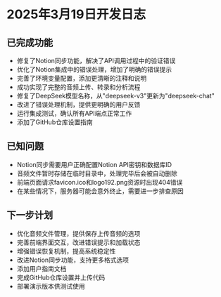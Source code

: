 # 2025年3月19日开发日志

## 已完成功能

- 修复了Notion同步功能，解决了API调用过程中的验证错误
- 优化了Notion集成中的错误处理，增加了明确的错误提示
- 完善了环境变量配置，添加更清晰的注释和说明
- 成功实现了完整的音频上传、转录和分析流程
- 修复了DeepSeek模型名称，从"deepseek-v3"更新为"deepseek-chat"
- 改进了错误处理机制，提供更明确的用户反馈
- 运行集成测试，确认所有API端点正常工作
- 添加了GitHub仓库设置指南

## 已知问题

- Notion同步需要用户正确配置Notion API密钥和数据库ID
- 音频文件暂时存储在临时目录中，处理完毕后会被自动删除
- 前端页面请求favicon.ico和logo192.png资源时出现404错误
- 在某些情况下，服务器可能会意外终止，需要进一步排查原因

## 下一步计划

- 优化音频文件管理，提供保存上传音频的选项
- 完善前端界面交互，改进错误提示和加载状态
- 增强错误恢复机制，提高系统稳定性
- 改进Notion同步功能，支持更多格式选项
- 添加用户指南文档
- 完成GitHub仓库设置并上传代码
- 部署演示版本供测试使用
